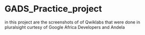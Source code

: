 # GADS_Practice_project
in this project are the screenshots of of Qwiklabs that were done in pluralsight curtesy of Google Africa Developers and Andela
